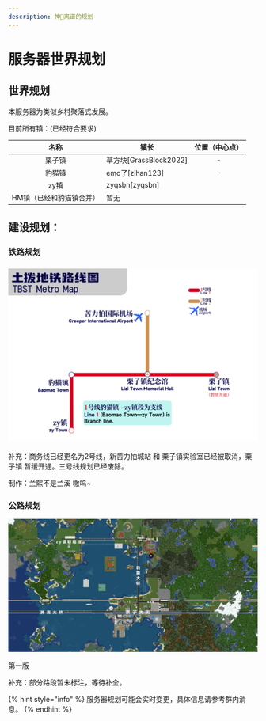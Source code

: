 ```yaml
---
description: 神🐎离谱的规划
---
```


# 服务器世界规划

## 世界规划

本服务器为类似乡村聚落式发展。

目前所有镇：(已经符合要求)

<table><thead><tr><th align="center">名称</th><th>镇长</th><th data-hidden align="center">位置（中心点）</th></tr></thead><tbody><tr><td align="center">栗子镇</td><td>草方块[GrassBlock2022]</td><td align="center">-</td></tr><tr><td align="center">豹猫镇</td><td>emo了[zihan123]</td><td align="center">-</td></tr><tr><td align="center">zy镇</td><td>zyqsbn[zyqsbn]</td><td align="center"></td></tr><tr><td align="center">HM镇（已经和豹猫镇合并）</td><td>暂无</td><td align="center"></td></tr></tbody></table>

## **建设规划：**

### **铁路规划**

### ![](../../.gitbook/assets/TBSTCraft铁路规划图2.png)

补充：商务线已经更名为2号线，新苦力怕城站 和 栗子镇实验室已经被取消，栗子镇 暂缓开通。三号线规划已经废除。

制作：兰熙不是兰溪 ⁧\~嗷呜⁧⁧

### 公路规划

![](<../../.gitbook/assets/image (3).png>)

第一版

补充：部分路段暂未标注，等待补全。



{% hint style="info" %}
服务器规划可能会实时变更，具体信息请参考群内消息。
{% endhint %}

